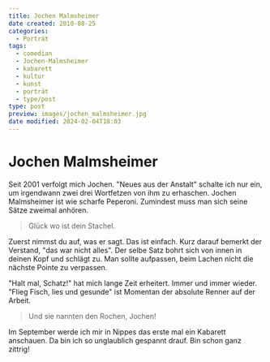 ```yaml
---
title: Jochen Malmsheimer
date created: 2010-08-25
categories:
  - Porträt
tags:
  - comedian
  - Jochen-Malmsheimer
  - kabarett
  - kultur
  - kunst
  - porträt
  - type/post
type: post
preview: images/jochen_malmsheimer.jpg
date modified: 2024-02-04T18:03
---
```


# Jochen Malmsheimer

Seit 2001 verfolgt mich Jochen. "Neues aus der Anstalt" schalte ich nur ein, um irgendwann zwei drei Wortfetzen von ihm zu erhaschen. Jochen Malmsheimer ist wie scharfe Peperoni. Zumindest muss man sich seine Sätze zweimal anhören.

> Glück wo ist dein Stachel.

Zuerst nimmst du auf, was er sagt. Das ist einfach. Kurz darauf bemerkt der Verstand, "das war nicht alles". Der selbe Satz bohrt sich von innen in deinen Kopf und schlägt zu. Man sollte aufpassen, beim Lachen nicht die nächste Pointe zu verpassen.

"Halt mal, Schatz!" hat mich lange Zeit erheitert. Immer und immer wieder. "Flieg Fisch, lies und gesunde" ist Momentan der absolute Renner auf der Arbeit.

> Und sie nannten den Rochen, Jochen!

Im September werde ich mir in Nippes das erste mal ein Kabarett anschauen. Da bin ich so unglaublich gespannt drauf. Bin schon ganz zittrig!
